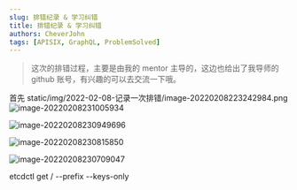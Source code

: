 ```yaml
---
slug: 排错纪录 & 学习纠错
title: 排错纪录 & 学习纠错
authors: CheverJohn
tags: [APISIX, GraphQL, ProblemSolved]
---
```


>这次的排错过程，主要是由我的 mentor 主导的，这边也给出了我导师的 github 账号，有兴趣的可以去交流一下哦。

首先
static/img/2022-02-08-记录一次排错/image-20220208223242984.png
![image-20220208231005934](/img/2022-02-08-记录一次排错/image-20220208231005934.png)

![image-20220208230949696](/img/2022-02-08-记录一次排错/image-20220208230949696.png)

![image-20220208230815850](/img/2022-02-08-记录一次排错/image-20220208230815850.png)



![image-20220208230709047](/img/2022-02-08-记录一次排错/image-20220208230709047.png)

etcdctl get / --prefix --keys-only